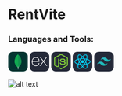 # RentVite 
<h3 align="left">Languages and Tools:</h3>
<p align="left"> <img src="https://github.com/tandpfun/skill-icons/blob/main/icons/MongoDB.svg" alt="MongoDB" width="40" height="40"/> <img src="https://github.com/tandpfun/skill-icons/blob/main/icons/ExpressJS-Dark.svg" alt="ExpressJS" width="40" height="40"/> <img src="https://github.com/tandpfun/skill-icons/blob/main/icons/NodeJS-Dark.svg" alt="NodeJS" width="40" height="40"/> <img src="https://github.com/tandpfun/skill-icons/blob/main/icons/React-Dark.svg" alt="React" width="40" height="40"/> <img src="https://github.com/tandpfun/skill-icons/blob/main/icons/TailwindCSS-Dark.svg" alt="TailwindCSS" width="40" height="40"/> </p>

![alt text](https://i.ibb.co/G7cfqZd/65fda4421635044c30756409.jpg)
